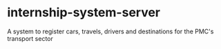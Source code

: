 # internship-system-server
A system to register cars, travels, drivers and destinations for the PMC's transport sector
